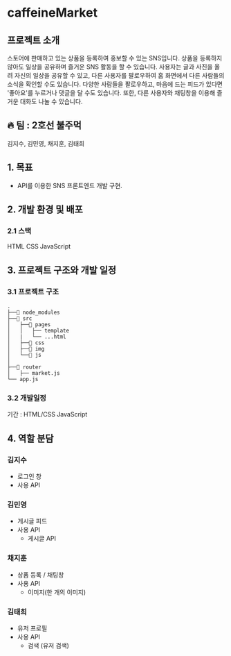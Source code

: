 # caffeineMarket

## **프로젝트 소개**

스토어에 판매하고 있는 상품을 등록하여 홍보할 수 있는 SNS입니다.
상품을 등록하지 않아도 일상을 공유하며 즐거운 SNS 활동을 할 수 있습니다.
사용자는 글과 사진을 올려 자신의 일상을 공유할 수 있고,
다른 사용자를 팔로우하여 홈 화면에서 다른 사람들의 소식을 확인할 수도 있습니다.
다양한 사람들을 팔로우하고, 마음에 드는 피드가 있다면 '좋아요'를 누르거나 댓글을 달 수도 있습니다.
또한, 다른 사용자와 채팅창을 이용해 즐거운 대화도 나눌 수 있습니다.

## :fire: 팀 : 2호선 불주먹

김지수, 김민영, 채지훈, 김태희


## 1. 목표
- API를 이용한 SNS 프론트엔드 개발 구현.


## 2. 개발 환경 및 배포
### 2.1 스택

HTML
CSS
JavaScript

## 3. 프로젝트 구조와 개발 일정
### 3.1 프로젝트 구조
```
.
├──📁 node_modules
├──📁 src
│   ├──📁 pages
│   │   ├── template
│   |   └── ...html
│   ├──📁 css
│   ├──📁 img
│   └──📁 js
│      
├──📁 router
│   ├── market.js
└── app.js
```

### 3.2 개발일정
기간 : 
HTML/CSS 
JavaScript 

## 4. 역할 분담

### 김지수
- 로그인 창
- 사용 API

### 김민영
- 게시글 피드
- 사용 API
   - 게시글 API

### 채지훈
- 상품 등록 / 채팅창
- 사용 API
  - 이미지(한 개의 이미지)

### 김태희
- 유저 프로필
- 사용 API
  - 검색 (유저 검색)

